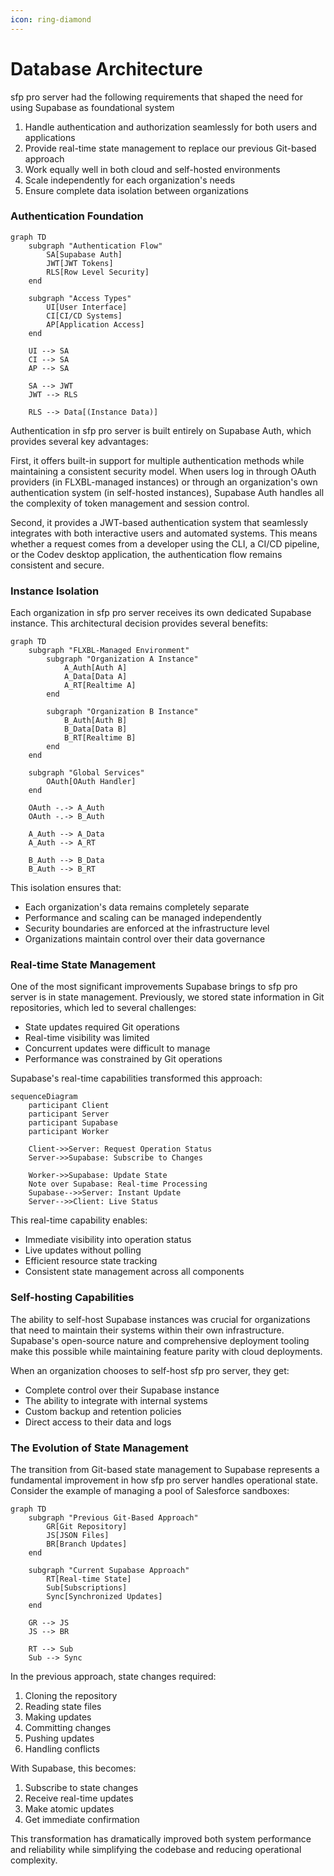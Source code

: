 ```yaml
---
icon: ring-diamond
---
```


# Database Architecture

sfp pro server had  the following requirements that shaped the need for using Supabase as foundational system

1. Handle authentication and authorization seamlessly for both users and applications
2. Provide real-time state management to replace our previous Git-based approach
3. Work equally well in both cloud and self-hosted environments
4. Scale independently for each organization's needs
5. Ensure complete data isolation between organizations

### Authentication Foundation

```mermaid
graph TD
    subgraph "Authentication Flow"
        SA[Supabase Auth]
        JWT[JWT Tokens]
        RLS[Row Level Security]
    end

    subgraph "Access Types"
        UI[User Interface]
        CI[CI/CD Systems]
        AP[Application Access]
    end

    UI --> SA
    CI --> SA
    AP --> SA

    SA --> JWT
    JWT --> RLS

    RLS --> Data[(Instance Data)]
```

Authentication in sfp pro server is built entirely on Supabase Auth, which provides several key advantages:

First, it offers built-in support for multiple authentication methods while maintaining a consistent security model. When users log in through OAuth providers (in FLXBL-managed instances) or through an organization's own authentication system (in self-hosted instances), Supabase Auth handles all the complexity of token management and session control.

Second, it provides a JWT-based authentication system that seamlessly integrates with both interactive users and automated systems. This means whether a request comes from a developer using the CLI, a CI/CD pipeline, or the Codev desktop application, the authentication flow remains consistent and secure.

### Instance Isolation

Each organization in sfp pro server receives its own dedicated Supabase instance. This architectural decision provides several benefits:

```mermaid
graph TD
    subgraph "FLXBL-Managed Environment"
        subgraph "Organization A Instance"
            A_Auth[Auth A]
            A_Data[Data A]
            A_RT[Realtime A]
        end
  
        subgraph "Organization B Instance"
            B_Auth[Auth B]
            B_Data[Data B]
            B_RT[Realtime B]
        end
    end

    subgraph "Global Services"
        OAuth[OAuth Handler]
    end

    OAuth -.-> A_Auth
    OAuth -.-> B_Auth

    A_Auth --> A_Data
    A_Auth --> A_RT
  
    B_Auth --> B_Data
    B_Auth --> B_RT
```

This isolation ensures that:

* Each organization's data remains completely separate
* Performance and scaling can be managed independently
* Security boundaries are enforced at the infrastructure level
* Organizations maintain control over their data governance

### Real-time State Management

One of the most significant improvements Supabase brings to sfp pro server is in state management. Previously, we stored state information in Git repositories, which led to several challenges:

* State updates required Git operations
* Real-time visibility was limited
* Concurrent updates were difficult to manage
* Performance was constrained by Git operations

Supabase's real-time capabilities transformed this approach:

```mermaid
sequenceDiagram
    participant Client
    participant Server
    participant Supabase
    participant Worker

    Client->>Server: Request Operation Status
    Server->>Supabase: Subscribe to Changes
  
    Worker->>Supabase: Update State
    Note over Supabase: Real-time Processing
    Supabase-->>Server: Instant Update
    Server-->>Client: Live Status
```

This real-time capability enables:

* Immediate visibility into operation status
* Live updates without polling
* Efficient resource state tracking
* Consistent state management across all components

### Self-hosting Capabilities

The ability to self-host Supabase instances was crucial for organizations that need to maintain their systems within their own infrastructure. Supabase's open-source nature and comprehensive deployment tooling make this possible while maintaining feature parity with cloud deployments.

When an organization chooses to self-host sfp pro server, they get:

* Complete control over their Supabase instance
* The ability to integrate with internal systems
* Custom backup and retention policies
* Direct access to their data and logs

### The Evolution of State Management

The transition from Git-based state management to Supabase represents a fundamental improvement in how sfp pro server  handles operational state. Consider the example of managing a pool of Salesforce sandboxes:

```mermaid
graph TD
    subgraph "Previous Git-Based Approach"
        GR[Git Repository]
        JS[JSON Files]
        BR[Branch Updates]
    end

    subgraph "Current Supabase Approach"
        RT[Real-time State]
        Sub[Subscriptions]
        Sync[Synchronized Updates]
    end

    GR --> JS
    JS --> BR
  
    RT --> Sub
    Sub --> Sync
```

In the previous approach, state changes required:

1. Cloning the repository
2. Reading state files
3. Making updates
4. Committing changes
5. Pushing updates
6. Handling conflicts

With Supabase, this becomes:

1. Subscribe to state changes
2. Receive real-time updates
3. Make atomic updates
4. Get immediate confirmation

This transformation has dramatically improved both system performance and reliability while simplifying the codebase and reducing operational complexity.

